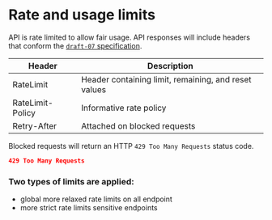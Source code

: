 # Rate and usage limits

API is rate limited to allow fair usage. API responses will include headers that conform the [`draft-07` specification](https://datatracker.ietf.org/doc/html/draft-ietf-httpapi-ratelimit-headers-07).

| Header           | Description                                          |
| ---------------- | ---------------------------------------------------- |
| RateLimit        | Header containing limit, remaining, and reset values |
| RateLimit-Policy | Informative rate policy                              |
| Retry-After      | Attached on blocked requests                         |

Blocked requests will return an HTTP `429 Too Many Requests` status code.

```json
429 Too Many Requests
```

### Two types of limits are applied:

- global more relaxed rate limits on all endpoint
- more strict rate limits sensitive endpoints
